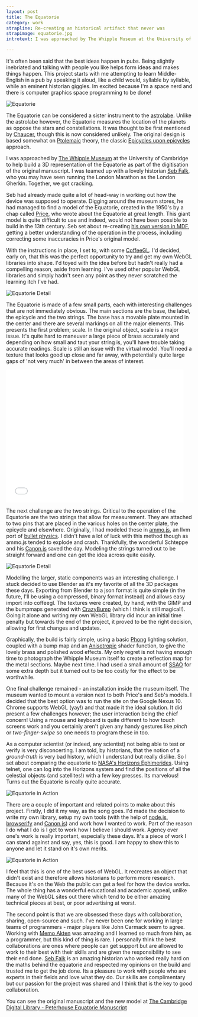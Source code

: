 ```yaml
---
layout: post
title: The Equatorie
category: work
strapline: Re-creating an historical artifact that never was
strapimage: equatorie.jpg
introtext: I was approached by The Whipple Museum at the University of Cambridge to help build a 3D representation of the Equatorie as part of the digitisation of the original manuscript. I was teamed up with a lovely historian Seb Falk, who you may have seen running the London Marathon as the London Gherkin. Together, we got cracking.

---
```


It's often been said that the best ideas happen in pubs. Being slightly inebriated and talking with people you like helps form ideas and makes things happen. This project starts with me attempting to learn Middle-English in a pub by speaking it aloud, like a child would, syllable by syllable, while an eminent historian giggles. Im excited because I'm a space nerd and there is computer graphics space programming to be done!

![Equatorie](https://farm4.staticflickr.com/3721/14110784829_490a1dd725.jpg)

The Equatorie can be considered a sister instrument to the [astrolabe](https://en.wikipedia.org/wiki/Astrolabe). Unlike the astrolabe however, the Equatorie measures the location of the planets as oppose the stars and constellations. It was thought to be first mentioned by [Chaucer](https://en.wikipedia.org/wiki/Chaucer), though this is now considered unlikely. The original design is based somewhat on [Ptolemaic](https://en.wikipedia.org/wiki/Ptolemy#Astrology) theory, the classic [Epicycles upon epicycles](https://en.wikipedia.org/wiki/Epicycles) approach. 

I was approached by [The Whipple Museum](http://www.hps.cam.ac.uk/whipple/) at the University of Cambridge to help build a 3D representation of the Equatorie as part of the digitisation of the original manuscript. I was teamed up with a lovely historian [Seb Falk](http://astrolabesandstuff.blogspot.co.uk/), who you may have seen running the London Marathon as the London Gherkin. Together, we got cracking.

Seb had already made quite a lot of head-way in working out how the device was supposed to operate. Digging around the museum stores, he had managed to find a model of the Equatorie, created in the 1950's by a chap called [Price](http://astrolabesandstuff.blogspot.co.uk/), who wrote about the Equatorie at great length. This giant model is quite difficult to use and indeed, would not have been possible to build in the 13th century. Seb set about re-creating [his own version in MDF](), getting a better understanding of the operation in the process, including correcting some inaccuracies in Price's original model.


With the instructions in place, I set to, with some [CoffeeGL](http://www.coffeegl.com). I'd decided, early on, that this was the perfect opportunity to try and get my own WebGL libraries into shape. I'd toyed with the idea before but hadn't really had a compelling reason, aside from learning. I've used other popular WebGL libraries and simply hadn't seen any point as they never scratched the learning itch I've had.


![Equatorie Detail](https://farm3.staticflickr.com/2915/14110831308_76595e725d.jpg)

The Equatorie is made of a few small parts, each with interesting challenges that are not immediately obvious. The main sections are the base, the label, the epicycle and the two strings. The base has a movable plate mounted in the center and there are several markings on all the major elements. This presents the first problem; scale. In the original object, scale is a major issue. It's quite hard to maneuver a large piece of brass accurately and depending on how small and taut your string is, you'll have trouble taking accurate readings. Scale is still an issue with the virtual model. You'll need a texture that looks good up close and far away, with potentially quite large gaps of 'not very much' in between the areas of interest.

<iframe width="480" height="360" src="//www.youtube.com/embed/DObdY0FYISE" frameborder="0" allowfullscreen></iframe>

The next challenge are the two strings. Critical to the operation of the Equatorie are the two strings that allow for measurement. They are attached to two pins that are placed in the various holes on the center plate, the epicycle and elsewhere. Originally, I had modeled these in [ammo.js](https://github.com/kripken/ammo.js/), an llvm port of [bullet physics](http://bulletphysics.org/wordpress/). I didn't have a lot of luck with this method though as ammo.js tended to explode and crash. Thankfully, the wonderful Schteppe and his [Canon.js](http://www.cannonjs.org/) saved the day. Modeling the strings turned out to be straight forward and one can get the idea across quite easily.

![Equatorie Detail](https://farm4.staticflickr.com/3719/14110926617_7b9ae2508e.jpg)

Modelling the larger, static components was an interesting challenge. I stuck decided to use Blender as it's my favorite of all the 3D packages these days. Exporting from Blender to a json format is quite simple (in the future, I'll be using a compressed, binary format instead) and allows easy import into coffeegl. The textures were created, by hand, with the GIMP and the bumpmaps generated with [CrazyBump](http://www.crazybump.com/) (which I think is still magical!). Going it alone and writing my own WebGL library did incur an initial time penalty but towards the end of the project, it proved to be the right decision, allowing for first changes and updates.

Graphically, the build is fairly simple, using a basic [Phong](https://en.wikipedia.org/wiki/Phong_shading) lighting solution, coupled with a bump map and an [Anisotropic](https://en.wikipedia.org/wiki/Anisotropy) shader function, to give the lovely brass and polished wood effects. My only regret is not having enough time to photograph the Whipple Museum itself to create a reflection map for the metal sections. Maybe next time. I had used a small amount of [SSAO](https://en.wikipedia.org/wiki/Screen_Space_Ambient_Occlusion) for some extra depth but it turned out to be too costly for the effect to be worthwhile.


One final challenge remained - an installation inside the museum itself. The museum wanted to mount a version next to both Price's and Seb's models. I decided that the best option was to run the site on the Google Nexus 10. Chrome supports WebGL (yay!) and that made it the ideal solution. It did present a few challenges however; the user interaction being the chief concern! Using a mouse and keyboard is quite different to how touch screens work and you certainly aren't given any handy gestures like *pinch* or *two-finger-swipe* so one needs to program these in too.

As a computer scientist (or indeed, any scientist) not being able to test or verify is very disconcerting. I am told, by historians, that the notion of a *ground-truth* is very bad history, which I understand but really dislike. So I set about comparing the equatorie to [NASA's Horizons Ephimerides](http://ssd.jpl.nasa.gov/?horizons). Using telnet, one can log into the Horizons system and find the positions of all the celestial objects (and satellites!) with a few key presses. Its marvelous! Turns out the Equatorie is really quite accurate. 

![Equatorie in Action](https://farm6.staticflickr.com/5591/14297481225_a060eee5fb.jpg)


There are a couple of important and related points to make about this project. Firstly, I did it my way, as the song goes. I'd made the decision to write my own library, setup my own tools (with the help of [node.js](http://nodejs.org/), [browserify](http://browserify.org/) and [Canon.js](http://www.cannonjs.org/)) and work how I wanted to work. Part of the reason I do what I do is I get to work how I believe I should work. Agency over one's work is really important, especially these days. It's a piece of work I can stand against and say, yes, this is good. I am happy to show this to anyone and let it stand on it's own merits.

![Equatorie in Action](https://farm4.staticflickr.com/3711/14296916024_fa62d29c95.jpg)

I feel that this is one of the best uses of WebGL. It recreates an object that didn't exist and therefore allows historians to perform more research. Because it's on the Web the public can get a feel for how the device works. The whole thing has a wonderful educational and academic appeal, unlike many of the WebGL sites out there which tend to be either amazing technical pieces at best, or poor advertising at worst.

The second point is that we are obsessed these days with collaboration, sharing, open-source and such. I've never been one for working in large teams of programmers - major players like John Carmack seem to agree. Working with [Memo Akten](http://www.memo.tv/) was amazing and I learned so much from him, as a programmer, but this kind of thing is rare. I personally think the best collaborations are ones where people can get support but are allowed to work to their best with their skills and are given the responsibility to see their end done. [Seb Falk](http://astrolabesandstuff.blogspot.co.uk/) is an amazing historian who worked really hard on the maths behind the equatorie and respected my opinions on the build and trusted me to get the job done. Its a pleasure to work with people who are experts in their fields and love what they do. Our skills are complimentary but our passion for the project was shared and I think that is the key to good collaboration.

You can see the original manuscript and the new model at [The Cambridge Digital Library - Peterhouse Equatorie Manuscript](http://cudl.lib.cam.ac.uk/view/MS-PETERHOUSE-00075-00001/3)




